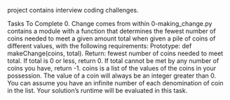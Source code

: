 project contains interview coding challenges.

Tasks To Complete
 0. Change comes from within
0-making_change.py contains a module with a function that determines the fewest number of coins needed to meet a given amount total when given a pile of coins of different values, with the following requirements:
Prototype: def makeChange(coins, total).
Return: fewest number of coins needed to meet total.
If total is 0 or less, return 0.
If total cannot be met by any number of coins you have, return -1.
coins is a list of the values of the coins in your possession.
The value of a coin will always be an integer greater than 0.
You can assume you have an infinite number of each denomination of coin in the list.
Your solution’s runtime will be evaluated in this task.
